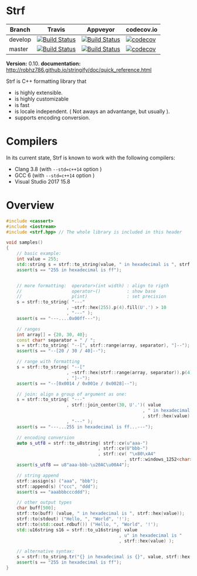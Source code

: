 # Strf

Branch   | Travis | Appveyor | codecov.io
---------|--------|----------|-----------
develop  | [![Build Status](https://travis-ci.org/robhz786/stringify.svg?branch=develop)](https://travis-ci.org/robhz786/stringify)| [![Build Status](https://ci.appveyor.com/api/projects/status/github/robhz786/stringify?branch=develop&svg=true)](https://ci.appveyor.com/project/robhz786/stringify/branch/develop)| [![codecov](https://codecov.io/gh/robhz786/robhz786/branch/develop/graph/badge.svg)](https://codecov.io/gh/robhz786/stringify/branch/develop)
master   | [![Build Status](https://travis-ci.org/robhz786/stringify.svg?branch=master)](https://travis-ci.org/robhz786/stringify)| [![Build Status](https://ci.appveyor.com/api/projects/status/github/robhz786/stringify?branch=master&svg=true)](https://ci.appveyor.com/project/robhz786/stringify/branch/master)| [![codecov](https://codecov.io/gh/robhz786/robhz786/branch/master/graph/badge.svg)](https://codecov.io/gh/robhz786/stringify/branch/master)

**Version:** 0.10.
**documentation:** http://robhz786.github.io/stringify/doc/quick_reference.html

Strf is C++ formatting library that

* is highly extensible.
* is highly customizable
* is fast
* is locale independent. ( Not aways an advantange, but usually ).
* supports encoding conversion.

# Compilers

In its current state, Strf is known to work with the following compilers:

* Clang 3.8 (with `--std=c++14` option )
* GCC 6 (with `--std=c++14` option )
* Visual Studio 2017 15.8

# Overview

```c++
#include <cassert>
#include <iostream>
#include <strf.hpp> // The whole library is included in this header

void samples()
{
    // basic example:
    int value = 255;
    std::string s = strf::to_string(value, " in hexadecimal is ", strf::hex(value));
    assert(s == "255 in hexadecimal is ff");


    // more formatting:  operator>(int width) : align to rigth
    //                   operator~()          : show base
    //                   p(int)               : set precision
    s = strf::to_string( "---"
                       , ~strf::hex(255).p(4).fill(U'.') > 10
                       , "---" );
    assert(s == "---....0x00ff---");

    // ranges
    int array[] = {20, 30, 40};
    const char* separator = " / ";
    s = strf::to_string( "--[", strf::range(array, separator), "]--");
    assert(s == "--[20 / 30 / 40]--");

    // range with formatting
    s = strf::to_string( "--["
                       , ~strf::hex(strf::range(array, separator)).p(4)
                       , "]--");
    assert(s == "--[0x0014 / 0x001e / 0x0028]--");

    // join: align a group of argument as one:
    s = strf::to_string( "---"
                       , strf::join_center(30, U'.')( value
                                                    , " in hexadecimal is "
                                                    , strf::hex(value) )
                       , "---" );
    assert(s == "---...255 in hexadecimal is ff...---");

    // encoding conversion
    auto s_utf8 = strf::to_u8string( strf::cv(u"aaa-")
                                   , strf::cv(U"bbb-")
                                   , strf::cv( "\x80\xA4"
                                             , strf::windows_1252<char>() ) );
    assert(s_utf8 == u8"aaa-bbb-\u20AC\u00A4");

    // string append
    strf::assign(s) ("aaa", "bbb");
    strf::append(s) ("ccc", "ddd");
    assert(s == "aaabbbcccddd");

    // other output types
    char buff[500];
    strf::to(buff) (value, " in hexadecimal is ", strf::hex(value));
    strf::to(stdout) ("Hello, ", "World", '!');
    strf::to(std::cout.rdbuf()) ("Hello, ", "World", '!');
    std::u16string s16 = strf::to_u16string( value
                                           , u" in hexadecimal is "
                                           , strf::hex(value) );

    // alternative syntax:
    s = strf::to_string.tr("{} in hexadecimal is {}", value, strf::hex(value));
    assert(s == "255 in hexadecimal is ff");
}
```

